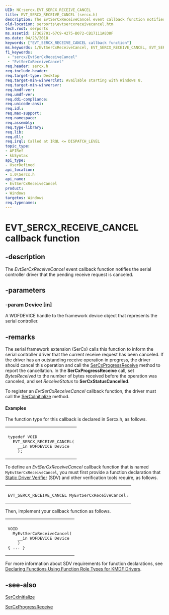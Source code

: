 ```yaml
---
UID: NC:sercx.EVT_SERCX_RECEIVE_CANCEL
title: EVT_SERCX_RECEIVE_CANCEL (sercx.h)
description: The EvtSerCxReceiveCancel event callback function notifies the serial controller driver that the pending receive request is canceled.
old-location: serports\evtsercxreceivecancel.htm
tech.root: serports
ms.assetid: 17362701-67C9-4275-B072-CB17111A838F
ms.date: 04/23/2018
keywords: ["EVT_SERCX_RECEIVE_CANCEL callback function"]
ms.keywords: 1/EvtSerCxReceiveCancel, EVT_SERCX_RECEIVE_CANCEL, EVT_SERCX_RECEIVE_CANCEL callback, EvtSerCxReceiveCancel, EvtSerCxReceiveCancel callback function [Serial Ports], serports.evtsercxreceivecancel
f1_keywords:
 - "sercx/EvtSerCxReceiveCancel"
 - "EvtSerCxReceiveCancel"
req.header: sercx.h
req.include-header: 
req.target-type: Desktop
req.target-min-winverclnt: Available starting with Windows 8.
req.target-min-winversvr: 
req.kmdf-ver: 
req.umdf-ver: 
req.ddi-compliance: 
req.unicode-ansi: 
req.idl: 
req.max-support: 
req.namespace: 
req.assembly: 
req.type-library: 
req.lib: 
req.dll: 
req.irql: Called at IRQL <= DISPATCH_LEVEL
topic_type:
- APIRef
- kbSyntax
api_type:
- UserDefined
api_location:
- 1.0\Sercx.h
api_name:
- EvtSerCxReceiveCancel
product:
- Windows
targetos: Windows
req.typenames: 
---
```


# EVT_SERCX_RECEIVE_CANCEL callback function


## -description


The <i>EvtSerCxReceiveCancel</i> event callback function notifies the serial controller driver that the pending receive request is canceled.


## -parameters




### -param Device [in]

A WDFDEVICE handle to the framework device object that represents the serial controller.


## -remarks



The serial framework extension (SerCx) calls this function to inform the serial controller driver that the current receive request has been canceled.  If the driver has an outstanding receive operation in progress, the driver should cancel this operation and call the <a href="https://docs.microsoft.com/windows-hardware/drivers/ddi/sercx/nf-sercx-sercxprogressreceive">SerCxProgressReceive</a> method to report the cancellation. In the <b>SerCxProgressReceive</b> call, set <i>BytesReceived</i> to the number of bytes received before the operation was canceled, and set <i>ReceiveStatus</i> to <b>SerCxStatusCancelled</b>.

To register an <i>EvtSerCxReceiveCancel</i> callback function, the driver must call the <a href="https://docs.microsoft.com/windows-hardware/drivers/ddi/sercx/nf-sercx-sercxinitialize">SerCxInitialize</a> method.


#### Examples

The function type for this callback is declared in Sercx.h, as follows.

<div class="code"><span codelanguage="cpp"><table>
<tr>
<th></th>
</tr>
<tr>
<td>
<pre>typedef VOID
  EVT_SERCX_RECEIVE_CANCEL(
    __in WDFDEVICE Device
    );</pre>
</td>
</tr>
</table></span></div>
To define an <i>EvtSerCxReceiveCancel</i> callback function that is named <code>MyEvtSerCxReceiveCancel</code>, you must first provide a function declaration that <a href="https://docs.microsoft.com/windows-hardware/drivers/devtest/static-driver-verifier">Static Driver Verifier</a> (SDV) and other verification tools require, as follows.

<div class="code"><span codelanguage="cpp"><table>
<tr>
<th></th>
</tr>
<tr>
<td>
<pre>EVT_SERCX_RECEIVE_CANCEL MyEvtSerCxReceiveCancel;</pre>
</td>
</tr>
</table></span></div>
Then, implement your callback function as follows.

<div class="code"><span codelanguage="cpp"><table>
<tr>
<th></th>
</tr>
<tr>
<td>
<pre>VOID
  MyEvtSerCxReceiveCancel(
    __in WDFDEVICE Device
    )
{ ... }</pre>
</td>
</tr>
</table></span></div>
For more information about SDV requirements for function declarations, see <a href="https://docs.microsoft.com/windows-hardware/drivers/devtest/declaring-functions-by-using-function-role-types-for-kmdf-drivers">Declaring Functions Using Function Role Types for KMDF Drivers</a>.

<div class="code"></div>



## -see-also




<a href="https://docs.microsoft.com/windows-hardware/drivers/ddi/sercx/nf-sercx-sercxinitialize">SerCxInitialize</a>



<a href="https://docs.microsoft.com/windows-hardware/drivers/ddi/sercx/nf-sercx-sercxprogressreceive">SerCxProgressReceive</a>
 

 


